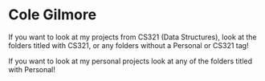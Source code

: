 # Cole Gilmore

If you want to look at my projects from CS321 (Data Structures), look at the folders titled with CS321, or any folders without a Personal or CS321 tag!

If you want to look at my personal projects look at any of the folders titled with Personal!
